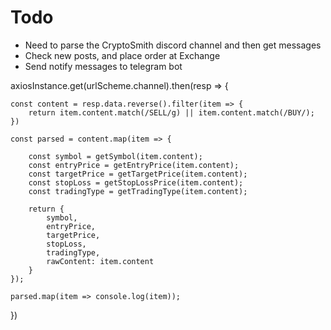 # Todo 

- Need to parse the CryptoSmith discord channel and then get messages
- Check new posts, and place order at Exchange
- Send notify messages to telegram bot

axiosInstance.get(urlScheme.channel).then(resp => {

    const content = resp.data.reverse().filter(item => {
        return item.content.match(/SELL/g) || item.content.match(/BUY/);
    })

    const parsed = content.map(item => {

        const symbol = getSymbol(item.content);
        const entryPrice = getEntryPrice(item.content);
        const targetPrice = getTargetPrice(item.content);
        const stopLoss = getStopLossPrice(item.content);
        const tradingType = getTradingType(item.content);

        return {
            symbol,
            entryPrice,
            targetPrice,
            stopLoss,
            tradingType,
            rawContent: item.content
        }
    });

    parsed.map(item => console.log(item));
})  